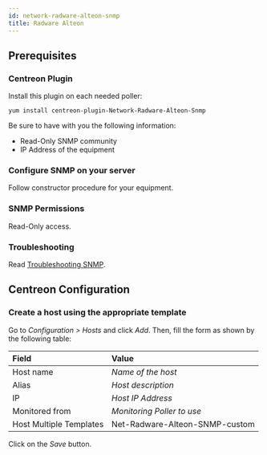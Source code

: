 ```yaml
---
id: network-radware-alteon-snmp
title: Radware Alteon
---
```


## Prerequisites

### Centreon Plugin

Install this plugin on each needed poller:

``` shell
yum install centreon-plugin-Network-Radware-Alteon-Snmp
```

Be sure to have with you the following information:

- Read-Only SNMP community
- IP Address of the equipment

### Configure SNMP on your server

Follow constructor procedure for your equipment.

### SNMP Permissions

Read-Only access.

### Troubleshooting

Read [Troubleshooting
SNMP](https://documentation.centreon.com/docs/centreon-plugins/en/latest/user/guide#snmp).

## Centreon Configuration

### Create a host using the appropriate template

Go to *Configuration \> Hosts* and click *Add*. Then, fill the form as shown by
the following table:

| Field                                | Value                          |
| :----------------------------------- | :----------------------------- |
| Host name                            | *Name of the host*             |
| Alias                                | *Host description*             |
| IP                                   | *Host IP Address*              |
| Monitored from                       | *Monitoring Poller to use*     |
| Host Multiple Templates              | Net-Radware-Alteon-SNMP-custom |

Click on the *Save* button.
